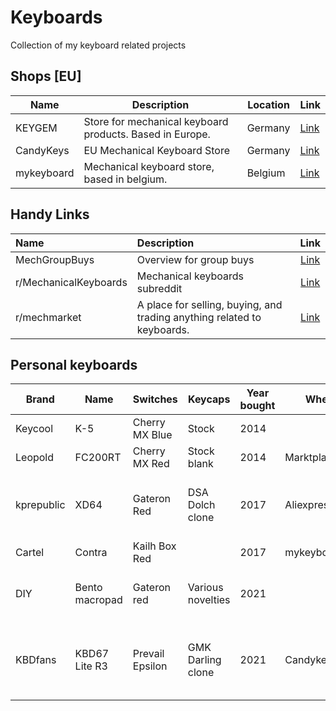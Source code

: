 # Keyboards

Collection of my keyboard related projects

## Shops [EU]

|Name|Description|Location|Link|
|---|---|---|---|
|KEYGEM|Store for mechanical keyboard products. Based in Europe.|Germany|[Link](https://keygem.store/)|
|CandyKeys|EU Mechanical Keyboard Store|Germany|[Link](https://candykeys.com/)|
|mykeyboard|Mechanical keyboard store, based in belgium.|Belgium|[Link](https://mykeyboard.eu/)|

## Handy Links

|Name|Description|Link|
|:-----------|:----------------------|:-----:|
|MechGroupBuys|Overview for group buys|[Link](https://www.mechgroupbuys.com/)|
|r/MechanicalKeyboards|Mechanical keyboards subreddit|[Link](https://www.reddit.com/r/MechanicalKeyboards)|
|r/mechmarket|A place for selling, buying, and trading anything related to keyboards.|[Link](https://www.reddit.com/r/mechmarket)|

## Personal keyboards

|Brand|Name|Switches|Keycaps|Year bought|Where|Extras|
|---|---|---|---|---|---|---|
|Keycool|K-5|Cherry MX Blue|Stock|2014||
|Leopold|FC200RT|Cherry MX Red|Stock blank|2014|Marktplaats|
|kprepublic|XD64|Gateron Red|DSA Dolch clone|2017|Aliexpress|Aluminum plate. Clear plastic case|
|Cartel|Contra|Kailh Box Red||2017|mykeyboard.eu|
|DIY|Bento macropad|Gateron red|Various novelties|2021||3D printed by myself. Made vial compatible|
|KBDfans|KBD67 Lite R3|Prevail Epsilon|GMK Darling clone|2021|Candykeys|Krytox 205g0 lubed durock stabilizers. Deep blue|
